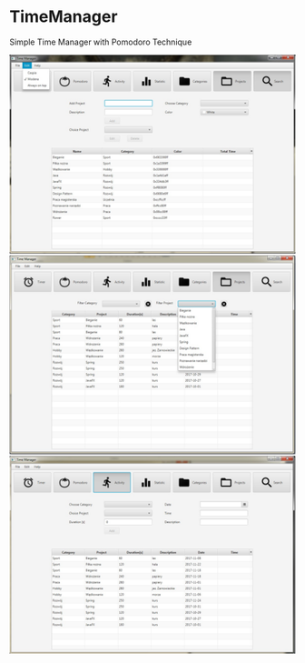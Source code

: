 # TimeManager
Simple Time Manager with Pomodoro Technique

![alt text](https://github.com/KarkucinskiKrzysztof/TimeManager/blob/master/utils/Screens/Screen_1.jpg)
![alt text](https://github.com/KarkucinskiKrzysztof/TimeManager/blob/master/utils/Screens/Screen_2.jpg)
![alt text](https://github.com/KarkucinskiKrzysztof/TimeManager/blob/master/utils/Screens/Screen_3.jpg)
